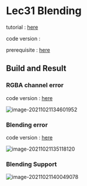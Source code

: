 # Lec31 Blending

tutorial : [here](https://www.youtube.com/watch?v=N94fHNZEHas&list=PLlrATfBNZ98dC-V-N3m0Go4deliWHPFwT&index=44)

code version : 

prerequisite : [here](https://www.youtube.com/watch?v=o1_yJ60UIxs&list=PLlrATfBNZ98foTJPJ_Ev03o2oq3-GGOS2&index=18)







## Build and Result

### RGBA channel error

code version : [here](https://github.com/Graphic-researcher/Crosa-Conty-3D/tree/3a754a490deb9a0277fd846d91c8511aa77e137a/HTC/Project/Crosa-Conty-3D/Crosa-Conty-3D)

![image-20211021134601952](https://i.loli.net/2021/10/21/9HdZlahJF8M3rSs.png)

### Blending error

code version : [here](https://github.com/Graphic-researcher/Crosa-Conty-3D/tree/39896f79294d52b1069b389660d9a24451fab0c9/HTC/Project/Crosa-Conty-3D/Crosa-Conty-3D)

![image-20211021135118120](https://i.loli.net/2021/10/21/FvGPBk8WJlm3YZX.png)

### Blending Support

![image-20211021140049078](C:\Users\lenovo\AppData\Roaming\Typora\typora-user-images\image-20211021140049078.png)




